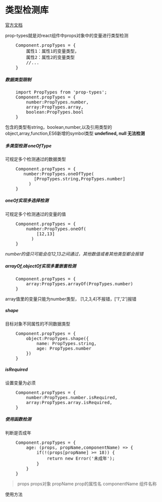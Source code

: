 # 类型检测库
[官方文档](https://reactjs.org/docs/typechecking-with-proptypes.html)

prop-types就是对react组件中props对象中的变量进行类型检测
<pre>
    Component.propTypes = {
        属性1：属性1的变量类型，
        属性2：属性2的变量类型
        //...
    }
</pre>

##### 数据类型限制
<pre>
    import PropTypes from 'prop-types';
    Component.propTypes = {
        number:PropTypes.number,
        array:PropTypes.array,
        boolean:PropTypes.bool
    }
</pre>
包含的类型有string，boolean,number,以及引用类型的object,array,function,ES6新增的symbol类型
<strong>undefined, null 无法检测</strong>

##### 多类型检测 oneOfType
可规定多个检测通过的数据类型
<pre>
    Component.propTypes = {
       number:PropTypes.oneOfType(
           [PropTypes.string,PropTypes.number]
         )
    }
</pre>
##### oneOf实现多选择检测
可规定多个检测通过的变量的值
<pre>
    Component.propTypes = {
        number:PropTypes.oneOf(
            [12,13]
          )
    }
</pre>
<em>number的值只可能会在12,13之间通过，其他数值或者其他类型都会报错</em>
##### arrayOf,objectOf实现多重嵌套检测
<pre>
    Component.propTypes = {
        array:PropTypes.arrayOf(PropTypes.number)
    }
</pre>
array值里的变量只能为number类型， [1,2,3,4]不报错，['1','2']报错

##### shape
目标对象不同属性的不同数据类型
<pre>
    Component.propTypes = {
        object:PropTypes.shape({
            name: PropTypes.string,
            age: PropTypes.number
        })
    }
</pre>

##### isRequired 
设置变量为必须
<pre>
    Component.propTypes = {
        number:PropTypes.number.isRequired,
        array:PropTypes.array.isRequired,
    }
</pre>

##### 使用函数检测
判断是否成年
<pre>
    Component.propTypes = {
        age: (props, propName,componentName) => {
            if(!(props[propName] >= 18)) {
                return new Error('未成年');
            }
        }
    }
</pre>
> props  props对象
> propName prop的属性名
> componentName 组件名称

使用方法<Component age={this.age}/>